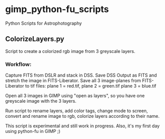 # gimp_python-fu_scripts
Python Scripts for Astrophotography 

## ColorizeLayers.py
Script to create a colorized rgb image from 3 greyscale layers. 

### Workflow: 
Capture FITS from DSLR and stack in DSS. 
Save DSS Output as FITS and stretch the image in FITS-Liberator.
Save all 3 image-planes from FITS-Liberator to tif files: plane 1 = red.tif, plane 2 = green.tif plane 3 = blue.tif

Open all 3 images in GIMP using "open as layers", so you have one greyscale image with the 3 layers.

Run script to rename layers, add color tags, change mode to screen, convert and rename image to rgb, colorize layers according to their name.

This script is experimental and still work in progress.
Also, it's my first day using python-fu in GIMP ;)
